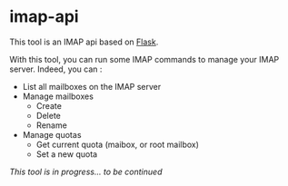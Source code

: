 # imap-api

This tool is an IMAP api based on [Flask](http://flask.pocoo.org/).

With this tool, you can run some IMAP commands to manage your IMAP server. Indeed, you can :
* List all mailboxes on the IMAP server
* Manage mailboxes
  * Create
  * Delete
  * Rename
* Manage quotas
  * Get current quota (maibox, or root mailbox)
  * Set a new quota

*This tool is in progress... to be continued*
